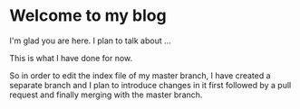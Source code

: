 # Welcome to my blog

I'm glad you are here. I plan to talk about ...

This is what I have done for now.

So in order to edit the index file of my master branch, I have created a separate branch and I plan to introduce changes in it first followed by a pull request and finally merging with the master branch.
